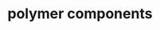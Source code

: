 <h1>polymer components</h1>

<!-- Import element -->
<link rel="import" href="google-map.html">

<!-- Use element -->
<google-map lat="37.790" long="-122.390"></google-map>


